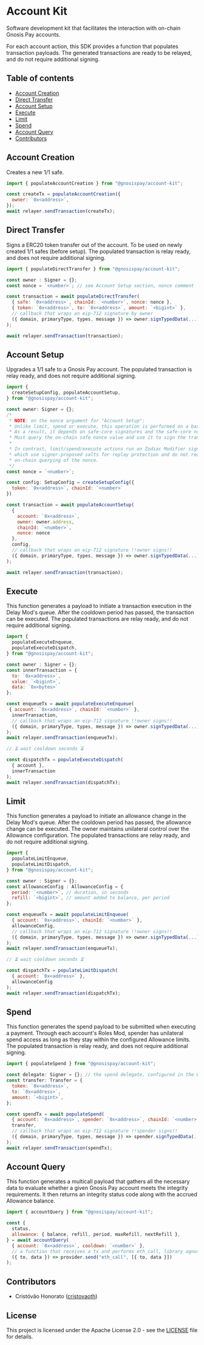 # Account Kit

Software development kit that facilitates the interaction with on-chain Gnosis Pay accounts.

For each account action, this SDK provides a function that populates transaction payloads. The generated transactions are ready to be relayed, and do not require additional signing.

## Table of contents

- [Account Creation](#account-creation)
- [Direct Transfer](#direct-transfer)
- [Account Setup](#account-setup)
- [Execute](#execute)
- [Limit](#limit)
- [Spend](#spend)
- [Account Query](#account-query)
- [Contributors](#contributors)

## <a name="account-creation">Account Creation</a>

Creates a new 1/1 safe.

```js
import { populateAccountCreation } from "@gnosispay/account-kit";

const createTx = populateAccountCreation({
  owner: `0x<address>`,
});
await relayer.sendTransaction(createTx);
```

## <a name="direct-transfer">Direct Transfer</a>

Signs a ERC20 token transfer out of the account. To be used on newly created 1/1 safes (before setup). The populated transaction is relay ready, and does not require additional signing.

```js
import { populateDirectTransfer } from "@gnosispay/account-kit";

const owner : Signer = {};
const nonce = `<number>`; // see Account Setup section, nonce comment

const transaction = await populateDirectTransfer(
  { safe: `0x<address>`, chainId: `<number>`, nonce: nonce },
  { token: `0x<address>`, to: `0x<address>`, amount: `<bigint>` },
  // callback that wraps an eip-712 signature by owner
  ({ domain, primaryType, types, message }) => owner.signTypedData(...)
);

await relayer.sendTransaction(transaction);
```

## <a name="account-setup">Account Setup</a>

Upgrades a 1/1 safe to a Gnosis Pay account. The populated transaction is relay ready, and does not require additional signing.

```js
import {
  createSetupConfig, populateAccountSetup,
} from "@gnosispay/account-kit";

const owner: Signer = {};
/*
 * NOTE: on the nonce argument for "Account Setup":
 * Unlike limit, spend or execute, this operation is performed on a basic safe.
 * As a result, it depends on safe-core signatures and the safe-core nonce.
 * Must query the on-chain safe nonce value and use it to sign the transaction.
 *
 * In contrast, limit/spend/execute actions run on Zodiac Modifier signatures,
 * which use signer-proposed salts for replay protection and do not require
 * on-chain querying of the nonce.
 */
const nonce = `<number>`;

const config: SetupConfig = createSetupConfig({
  token: `0x<address>`, chainId: `<number>`
})

const transaction = await populateAccountSetup(
  {
    account: `0x<address>`,
    owner: owner.address,
    chainId: `<number>`,
    nonce: nonce
  },
  config,
  // callback that wraps an eip-712 signature !!owner signs!!
  ({ domain, primaryType, types, message }) => owner.signTypedData(...)
);

await relayer.sendTransaction(transaction);
```

## <a name="execute">Execute</a>

This function generates a payload to initiate a transaction execution in the Delay Mod's queue. After the cooldown period has passed, the transaction can be executed. The populated transactions are relay ready, and do not require additional signing.

```js
import {
  populateExecuteEnqueue,
  populateExecuteDispatch,
} from "@gnosispay/account-kit";

const owner : Signer = {};
const innerTransaction = {
  to: `0x<address>`,
  value: `<bigint>`,
  data: `0x<bytes>`
};

const enqueueTx = await populateExecuteEnqueue(
 { account: `0x<address>`, chainId: `<number>` },
  innerTransaction,
  // callback that wraps an eip-712 signature !!owner signs!!
  ({ domain, primaryType, types, message }) => owner.signTypedData(...)
);
await relayer.sendTransaction(enqueueTx);

// ⏳ wait cooldown seconds ⏳

const dispatchTx = populateExecuteDispatch(
  { account },
  innerTransaction
);
await relayer.sendTransaction(dispatchTx);
```

## <a name="limit">Limit</a>

This function generates a payload to initiate an allowance change in the Delay Mod's queue. After the cooldown period has passed, the allowance change can be executed. The owner maintains unilateral control over the Allowance configuration. The populated transactions are relay ready, and do not require additional signing.

```js
import {
  populateLimitEnqueue,
  populateLimitDispatch,
} from "@gnosispay/account-kit";

const owner : Signer = {};
const allowanceConfig : AllowanceConfig = {
  period: `<number>`, // duration, in seconds
  refill: `<bigint>`, // amount added to balance, per period
};

const enqueueTx = await populateLimitEnqueue(
  { account: `0x<address>`, chainId: `<number>` },
  allowanceConfig,
  // callback that wraps an eip-712 signature !!owner signs!!
  ({ domain, primaryType, types, message }) => owner.signTypedData(...)
);
await relayer.sendTransaction(enqueueTx);

// ⏳ wait cooldown seconds ⏳

const dispatchTx = populateLimitDispatch(
  { account: `0x<address>` },
  allowanceConfig
);
await relayer.sendTransaction(dispatchTx);
```

## <a name="spend">Spend</a>

This function generates the spend payload to be submitted when executing a payment. Through each account's Roles Mod, spender has unilateral spend access as long as they stay within the configured Allowance limits. The populated transaction is relay ready, and does not require additional signing.

```js
import { populateSpend } from "@gnosispay/account-kit";

const delegate: Signer = {}; // the spend delegate, configured in the Gnosis Pay Spender Safe
const transfer: Transfer = {
  token: `0x<address>`,
  to: `0x<address>`,
  amount: `<bigint>`,
};

const spendTx = await populateSpend(
  { account: `0x<address>`, spender: `0x<address>`, chainId: `<number>` },
  transfer,
  // callback that wraps an eip-712 signature !!spender signs!!
  ({ domain, primaryType, types, message }) => spender.signTypedData(...)
);
await relayer.sendTransaction(spendTx);
```

## <a name="account-query">Account Query</a>

This function generates a multicall payload that gathers all the necessary data to evaluate whether a given Gnosis Pay account meets the integrity requirements. It then returns an integrity status code along with the accrued Allowance balance.

```js
import { accountQuery } from "@gnosispay/account-kit";

const {
  status,
  allowance: { balance, refill, period, maxRefill, nextRefill },
} = await accountQuery(
  { account: `0x<address>`, cooldown: `<number>` },
  // a function that receives a tx and performs eth_call, library agnostic
  ({ to, data }) => provider.send("eth_call", [{ to, data }])
);
```

## <a name="contributors">Contributors</a>

- Cristóvão Honorato ([cristovaoth](https://github.com/cristovaoth))

## License

This project is licensed under the Apache License 2.0 - see the [LICENSE](LICENSE) file for details.

